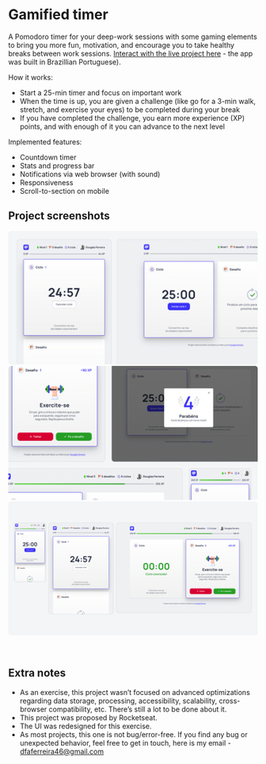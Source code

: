 # Gamified timer

A Pomodoro timer for your deep-work sessions with some gaming elements to bring you more fun, motivation, and encourage you to take healthy breaks between work sessions. [Interact with the live project here](https://gamified-timer-douglasf.vercel.app) - the app was built in Brazillian Portuguese).

How it works:

- Start a 25-min timer and focus on important work
- When the time is up, you are given a challenge (like go for a 3-min walk, stretch, and exercise your eyes) to be completed during your break
- If you have completed the challenge, you earn more experience (XP) points, and with enough of it you can advance to the next level

Implemented features:

- Countdown timer
- Stats and progress bar
- Notifications via web browser (with sound)
- Responsiveness
- Scroll-to-section on mobile

## Project screenshots

<img src=".github/project-screenshot-1.png"><br>
<img src=".github/project-screenshot-2.png"><br>
<img src=".github/project-screenshot-3.png"><br>

<br>

## Extra notes

- As an exercise, this project wasn’t focused on advanced optimizations regarding data storage, processing, accessibility, scalability, cross-browser compatibility, etc. There’s still a lot to be done about it.
- This project was proposed by Rocketseat.
- The UI was redesigned for this exercise.
- As most projects, this one is not bug/error-free. If you find any bug or unexpected behavior, feel free to get in touch, here is my email - dfaferreira46@gmail.com
